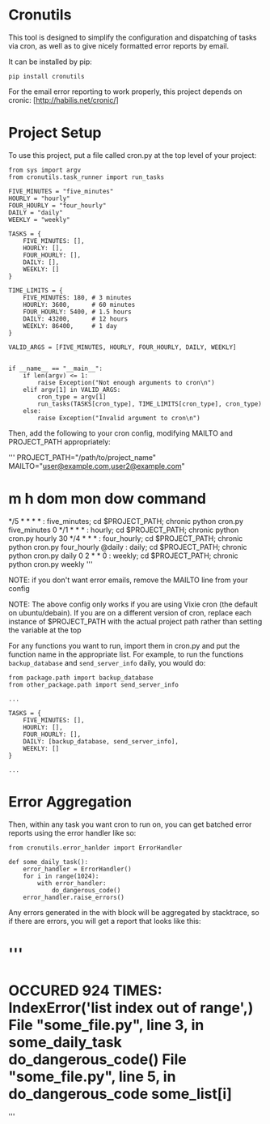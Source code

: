 Cronutils
========

This tool is designed to simplify the configuration and dispatching of tasks via
cron, as well as to give nicely formatted error reports by email.

It can be installed by pip:

```
pip install cronutils
```

For the email error reporting to work properly, this project depends on cronic:
[http://habilis.net/cronic/]


# Project Setup

To use this project, put a file called cron.py at the top level of your project:

```
from sys import argv
from cronutils.task_runner import run_tasks

FIVE_MINUTES = "five_minutes"
HOURLY = "hourly"
FOUR_HOURLY = "four_hourly"
DAILY = "daily"
WEEKLY = "weekly"

TASKS = {
    FIVE_MINUTES: [],
    HOURLY: [],
    FOUR_HOURLY: [],
    DAILY: [],
    WEEKLY: []
}

TIME_LIMITS = {
    FIVE_MINUTES: 180, # 3 minutes
    HOURLY: 3600,      # 60 minutes
    FOUR_HOURLY: 5400, # 1.5 hours
    DAILY: 43200,      # 12 hours
    WEEKLY: 86400,     # 1 day
}

VALID_ARGS = [FIVE_MINUTES, HOURLY, FOUR_HOURLY, DAILY, WEEKLY]


if __name__ == "__main__":
    if len(argv) <= 1:
        raise Exception("Not enough arguments to cron\n")
    elif argv[1] in VALID_ARGS:
        cron_type = argv[1]
        run_tasks(TASKS[cron_type], TIME_LIMITS[cron_type], cron_type)
    else:
        raise Exception("Invalid argument to cron\n")
```


Then, add the following to your cron config, modifying MAILTO and PROJECT_PATH appropriately:

'''
PROJECT_PATH="/path/to/project_name"
MAILTO="user@example.com,user2@example.com"
# m h  dom mon dow   command
*/5 * * * * : five_minutes; cd $PROJECT_PATH; chronic python cron.py five_minutes
0 */1 * * * : hourly; cd $PROJECT_PATH; chronic python cron.py hourly
30 */4 * * * : four_hourly; cd $PROJECT_PATH; chronic python cron.py four_hourly
@daily : daily; cd $PROJECT_PATH; chronic python cron.py daily
0 2 * * 0 : weekly; cd $PROJECT_PATH; chronic python cron.py weekly
'''

NOTE: if you don't want error emails, remove the MAILTO line from your config

NOTE: The above config only works if you are using Vixie cron (the default on
ubuntu/debain).  If you are on a different version of cron, replace
each instance of $PROJECT_PATH with the actual project path rather than setting
the variable at the top

For any functions you want to run, import them in cron.py and put the function
name in the appropriate list.  For example, to run the functions `backup_database`
and `send_server_info` daily, you would do:

```
from package.path import backup_database
from other_package.path import send_server_info

...

TASKS = {
    FIVE_MINUTES: [],
    HOURLY: [],
    FOUR_HOURLY: [],
    DAILY: [backup_database, send_server_info],
    WEEKLY: []
}

...
```

# Error Aggregation

Then, within any task you want cron to run on, you can get batched error reports
using the error handler like so:

```
from cronutils.error_hanlder import ErrorHandler

def some_daily_task():
    error_handler = ErrorHandler()
    for i in range(1024):
        with error_handler:
            do_dangerous_code()
    error_handler.raise_errors()
```

Any errors generated in the with block will be aggregated by stacktrace, so if
there are errors, you will get a report that looks like this:

'''
===============
OCCURED 924 TIMES:
IndexError('list index out of range',)
  File "some_file.py", line 3, in some_daily_task
    do_dangerous_code()
  File "some_file.py", line 5, in do_dangerous_code
    some_list[i]
===============
'''
